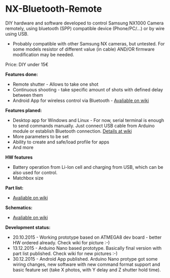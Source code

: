 # NX-Bluetooth-Remote
DIY hardware and software developed to control Samsung NX1000 Camera remotely, using bluetooth (SPP) compatible device (Phone/PC/...) or by wire using USB.
* Probably compatible with other Samsung NX cameras, but untested. For some models resistor of different value (in cable) AND/OR firmware modification may be needed.

Price: DIY under 15€

**Features done:**
* Remote shutter - Allows to take one shot
* Continuous shooting - take specific amount of shots with defined delay between them
* Android App for wireless control via Bluetooth - [Avaliable on wiki](https://github.com/PatrikSamuelTauchim/NX-Bluetooth-Remote/wiki/Software)

**Features planed:**
* Desktop app for Windows and Linux - For now, serial terminal is enough to send commands manually. Just connect USB cable from Arduino module or establish Bluetooth connection. [Details at wiki](https://github.com/PatrikSamuelTauchim/NX-Bluetooth-Remote/wiki/Software)
* More parameters to be set
* Ability to create and safe/load profile for apps 
* And more

**HW features**
* Battery operation from Li-Ion cell and charging from USB, which can be also used for control.
* Matchbox size

**Part list:**
* [Avaliable on wiki](https://github.com/PatrikSamuelTauchim/NX-Bluetooth-Remote/wiki/Hardware)

**Schematics:**
* [Avaliable on wiki](https://github.com/PatrikSamuelTauchim/NX-Bluetooth-Remote/wiki/Hardware)

**Development status:**
* 20.10.2015 - Working prototype based on ATMEGA8 dev board - better HW ordered already. Check wiki for picture :-)
* 13.12.2015 - Arduino Nano based prototype. Basically final version with part list published. Check wiki for new pictures :-)
* 30.12.2015 - Android App published. Arduino Nano protype got some wiring  changes, new software with new command format support and basic feature set (take X photos, with Y delay and Z shutter hold time).
